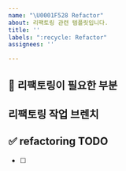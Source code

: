 ```yaml
---
name: "\U0001F528 Refactor"
about: 리팩토링 관련 템플릿입니다.
title: ''
labels: ":recycle: Refactor"
assignees: ''

---
```


## 🔨 리팩토링이 필요한 부분 

## 리팩토링 작업 브렌치
<!-- refactor/issue-47-->

## ✅ refactoring TODO
<!-- 리팩토링 튜두  -->
- [ ]

